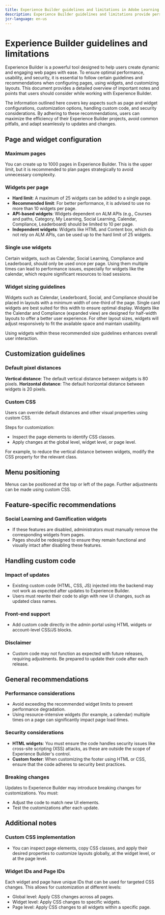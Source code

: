 ```yaml
---
title: Experience Builder guidelines and limitations in Adobe Learning Manager
description: Experience Builder guidelines and limitations provide personalized course and content suggestions to learners using AI-driven algorithms. 
jcr-language: en-us
---
```


# Experience Builder guidelines and limitations

Experience Builder is a powerful tool designed to help users create dynamic and engaging web pages with ease. To ensure optimal performance, usability, and security, it is essential to follow certain guidelines and recommendations when configuring pages, using widgets, and customizing layouts. This document provides a detailed overview of important notes and points that users should consider while working with Experience Builder. 

The information outlined here covers key aspects such as page and widget configurations, customization options, handling custom code, and security considerations. By adhering to these recommendations, users can maximize the efficiency of their Experience Builder projects, avoid common pitfalls, and adapt seamlessly to updates and changes. 

## Page and widget configuration 

### Maximum pages 

You can create up to 1000 pages in Experience Builder. This is the upper limit, but it is recommended to plan pages strategically to avoid unnecessary complexity. 

### Widgets per page 

* **Hard limit**: A maximum of 25 widgets can be added to a single page. 
* **Recommended limit**: For better performance, it is advised to use no more than 10 widgets per page. 
* **API-based widgets**: Widgets dependent on ALM APIs (e.g., Courses and paths, Category, My Learning, Social Learning, Calendar, Compliance, Leaderboard) should be limited to 10 per page. 
* **Independent widgets**: Widgets like HTML and Content box, which do not rely on ALM APIs, can be used up to the hard limit of 25 widgets. 

### Single use widgets 

Certain widgets, such as Calendar, Social Learning, Compliance and Leaderboard, should only be used once per page. Using them multiple times can lead to performance issues, especially for widgets like the calendar, which require significant resources to load sessions. 

### Widget sizing guidelines 

Widgets such as Calendar, Leaderboard, Social, and Compliance should be placed in layouts with a minimum width of one-third of the page. Single card widgets are best suited for this width to ensure optimal display. Widgets like the Calendar and Compliance (expanded view) are designed for half-width layouts to offer a better user experience. For other layout sizes, widgets will adjust responsively to fit the available space and maintain usability. 

Using widgets within these recommended size guidelines enhances overall user interaction. 

## Customization guidelines 

### Default pixel distances 

**Vertical distance**: The default vertical distance between widgets is 80 pixels. 
**Horizontal distance**: The default horizontal distance between widgets is 20 pixels. 

### Custom CSS 

Users can override default distances and other visual properties using custom CSS. 

Steps for customization: 

* Inspect the page elements to identify CSS classes. 
* Apply changes at the global level, widget level, or page level. 

For example, to reduce the vertical distance between widgets, modify the CSS property for the relevant class. 

## Menu positioning 

Menus can be positioned at the top or left of the page. Further adjustments can be made using custom CSS. 

## Feature-specific recommendations 

### Social Learning and Gamification widgets 

* If these features are disabled, administrators must manually remove the corresponding widgets from pages. 
* Pages should be redesigned to ensure they remain functional and visually intact after disabling these features. 

## Handling custom code 

### Impact of updates 

* Existing custom code (HTML, CSS, JS) injected into the backend may not work as expected after updates to Experience Builder. 
* Users must rewrite their code to align with new UI changes, such as updated class names. 

### Front-end support 

* Add custom code directly in the admin portal using HTML widgets or account-level CSS/JS blocks. 

### Disclaimer 

* Custom code may not function as expected with future releases, requiring adjustments. Be prepared to update their code after each release. 

## General recommendations 

### Performance considerations 

* Avoid exceeding the recommended widget limits to prevent performance degradation. 
* Using resource-intensive widgets (for example, a calendar) multiple times on a page can significantly impact page load times. 

### Security considerations 

* **HTML widgets**: You must ensure the code handles security issues like cross-site scripting (XSS) attacks, as these are outside the scope of Experience Builder's control. 
* **Custom footer**: When customizing the footer using HTML or CSS, ensure that the code adheres to security best practices. 

### Breaking changes 

Updates to Experience Builder may introduce breaking changes for customizations. You must: 

* Adjust the code to match new UI elements. 
* Test the customizations after each update. 

## Additional notes 

### Custom CSS implementation 

* You can inspect page elements, copy CSS classes, and apply their desired properties to customize layouts globally, at the widget level, or at the page level. 

### Widget IDs and Page IDs 

Each widget and page have unique IDs that can be used for targeted CSS changes. This allows for customization at different levels: 

* Global level: Apply CSS changes across all pages. 
* Widget level: Apply CSS changes to specific widgets. 
* Page level: Apply CSS changes to all widgets within a specific page. 

 

 

 

 

 